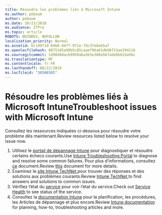 ```yaml
---
title: Résoudre les problèmes liés à Microsoft Intune
ms.author: pebaum
author: pebaum
ms.date: 10/23/2018
ms.audience: ITPro
ms.topic: article
ROBOTS: NOINDEX, NOFOLLOW
localization_priority: Normal
ms.assetid: bc1d971d-84b0-447f-971e-7dc37ebeb5af
ms.openlocfilehash: 0875105a99b5c85caaef96a61d6d6f23ae294116
ms.sourcegitcommit: 1d98db8acb9959aba3b5e308a567ade6b62da56c
ms.translationtype: MT
ms.contentlocale: fr-FR
ms.lasthandoff: 08/22/2019
ms.locfileid: "36506585"
---
```

# <a name="troubleshoot-issues-with-microsoft-intune"></a><span data-ttu-id="5f522-102">Résoudre les problèmes liés à Microsoft Intune</span><span class="sxs-lookup"><span data-stu-id="5f522-102">Troubleshoot issues with Microsoft Intune</span></span>

<span data-ttu-id="5f522-103">Consultez les ressources indiquées ci-dessous pour résoudre votre problème dès maintenant.</span><span class="sxs-lookup"><span data-stu-id="5f522-103">Review resources listed below to resolve your issue now.</span></span>
  
1. <span data-ttu-id="5f522-104">Utilisez le [portail de dépannage Intune](https://devicemanagement.microsoft.com/#blade/Microsoft_Intune_DeviceSettings/TroubleshootBlade) pour diagnostiquer et résoudre certains échecs courants.</span><span class="sxs-lookup"><span data-stu-id="5f522-104">Use [Intune Troubleshooting Portal](https://devicemanagement.microsoft.com/#blade/Microsoft_Intune_DeviceSettings/TroubleshootBlade) to diagnose and resolve some common failures.</span></span> <span data-ttu-id="5f522-105">Pour plus d’informations, consultez [ce](https://docs.microsoft.com/intune/help-desk-operators) document.</span><span class="sxs-lookup"><span data-stu-id="5f522-105">Review [this](https://docs.microsoft.com/intune/help-desk-operators) document for more details.</span></span>  
2. <span data-ttu-id="5f522-106">Examinez le [site Intune TechNet ](https://social.technet.microsoft.com/forums/home?forum=microsoftintuneprod)pour trouver des réponses et des solutions aux problèmes courants.</span><span class="sxs-lookup"><span data-stu-id="5f522-106">Review [Intune TechNet ](https://social.technet.microsoft.com/forums/home?forum=microsoftintuneprod)to find answers and solutions to common issues.</span></span>  
3. <span data-ttu-id="5f522-107">Vérifiez l’état du [service](https://portal.office.com/AdminPortal/Home#/servicehealth) pour voir l’état du service.</span><span class="sxs-lookup"><span data-stu-id="5f522-107">Check out [Service Health](https://portal.office.com/AdminPortal/Home#/servicehealth) to see status of the service.</span></span>   
4. <span data-ttu-id="5f522-108">Consultez la [documentation Intune](https://docs.microsoft.com/intune/) pour la planification, les procédures, les Articles de dépannage et plus encore.</span><span class="sxs-lookup"><span data-stu-id="5f522-108">Review [Intune documentation](https://docs.microsoft.com/intune/) for planning, how-to, troubleshooting articles and more.</span></span> 